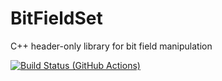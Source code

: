 # BitFieldSet
C++ header-only library for bit field manipulation

[![Build Status (GitHub Actions)](https://github.com/dlebed/bitfieldset/workflows/build%20and%20test/badge.svg)](https://github.com/dlebed/bitfieldset/actions?query=workflow%3A"build%20and%20test")